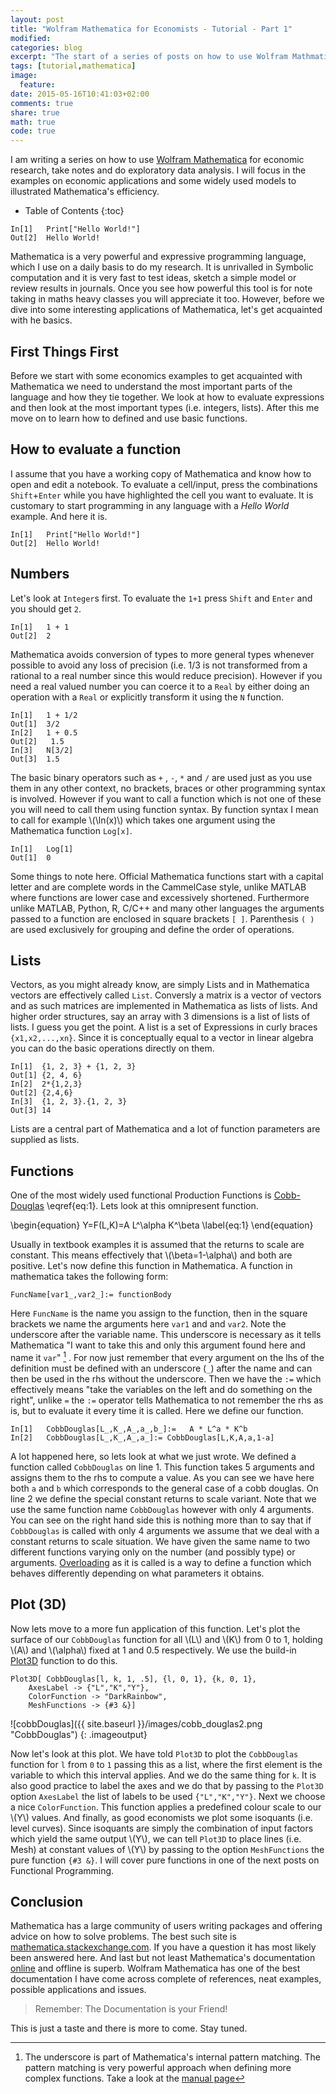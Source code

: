 ```yaml
---
layout: post
title: "Wolfram Mathematica for Economists - Tutorial - Part 1"
modified:
categories: blog
excerpt: "The start of a series of posts on how to use Wolfram Mathmatica for Ecoonomics."
tags: [tutorial,mathematica]
image:
  feature: 
date: 2015-05-16T10:41:03+02:00
comments: true
share: true
math: true
code: true
---
```



I am writing a series on how to use [Wolfram Mathematica](http://www.wolfram.com/mathematica/) for economic research, take notes and do exploratory data analysis.
I will focus in the examples on economic applications and some widely used models to illustrated Mathematica's efficiency.

* Table of Contents
{:toc}




```
In[1]   Print["Hello World!"]
Out[2]  Hello World!
```

Mathematica is a very powerful and expressive programming language, which I use on a daily basis to do my research. It is unrivalled in Symbolic computation and it is very fast to test ideas, sketch a simple model or review results in journals. Once you see how powerful this tool is for note taking in maths heavy classes you will appreciate it too.
However, before we dive into some interesting applications of Mathematica, let's get acquainted with he basics.

## First Things First 

Before we start with some economics examples to get acquainted with Mathematica we need to understand the most important parts of the language and how they tie together. We look at how to evaluate expressions and then look at the most important types (i.e. integers, lists). After this me move on to learn how to defined and use basic functions.

## How to evaluate a function

I assume that you have a working copy of Mathematica and know how to open and edit a notebook.
To evaluate a cell/input, press the combinations `Shift`+`Enter` while you have highlighted the cell you want to evaluate. It is customary to start programming in any language with a _Hello World_ example. And here it is.


```
In[1]   Print["Hello World!"]
Out[2]  Hello World!
```

## Numbers

Let's look at `Integer`s first. To evaluate the `1+1` press `Shift` and `Enter` and you should get `2`.

```
In[1]   1 + 1
Out[2]  2
```

Mathematica avoids conversion of types to more general types whenever possible to avoid any loss of precision (i.e. 1/3 is not transformed from a rational to a real number since this would reduce precision). However if you need a real valued number you can coerce it to a `Real` by either doing an operation with a `Real` or explicitly transform it using the `N` function.


```
In[1]   1 + 1/2
Out[1]  3/2
In[2]   1 + 0.5
Out[2]   1.5
In[3]   N[3/2]
Out[3]  1.5
```

The basic binary operators such as `+` , `-`, `*` and `/` are used just as you use them in any other context, no brackets, braces or other programming syntax is involved. However if you want to call a function which is not one of these you will need to call them using function syntax. By function syntax I mean to call for example \\(\ln(x)\\) which takes one argument using the Mathematica function `Log[x]`.


```
In[1]   Log[1]
Out[1]  0
```

Some things to note here. Official Mathematica functions start with a capital letter and are complete words in the CammelCase style, unlike MATLAB where functions are lower case and excessively shortened. Furthermore unlike MATLAB, Python, R, C/C++ and many other languages the arguments passed to a function are enclosed in square brackets `[ ]`. Parenthesis `( )` are used exclusively for grouping and define the order of operations.

## Lists
Vectors, as you might already know, are simply Lists and in Mathematica vectors are effectively called `List`.  Conversly a matrix is a vector of vectors and as such matrices are implemented in Mathematica as lists of lists.  And higher order structures, say an array with 3 dimensions is a list of lists of lists. I guess you get the point. A list is a set of Expressions in curly braces `{x1,x2,...,xn}`. Since it is conceptually equal to a vector in linear algebra you can do the basic operations directly on them. 


```
In[1]  {1, 2, 3} + {1, 2, 3}
Out[1] {2, 4, 6}
In[2]  2*{1,2,3}
Out[2] {2,4,6}
In[3]  {1, 2, 3}.{1, 2, 3}
Out[3] 14
```

Lists are a central part of Mathematica and a lot of function parameters are supplied as lists.

## Functions
One of the most widely used functional Production Functions is [Cobb-Douglas](en.wikipedia.org/wiki/Cobb–Douglas_production_function) \\eqref{eq:1}. Lets look at this omnipresent function.

\\begin{equation}
Y=F(L,K)=A L^\alpha K^\beta
\label{eq:1}
\\end{equation}


Usually in textbook examples it is assumed that the returns to scale are constant. This means effectively that \\(\beta=1-\alpha\\) and both are positive. Let's now define this function in Mathematica. A function in mathematica takes the following form:


```
FuncName[var1_,var2_]:= functionBody
```

Here `FuncName` is the name you assign to the function, then in the square brackets we name the arguments here `var1` and and `var2`. Note the underscore after the variable name. This underscore is necessary as it tells Mathematica "I want to take this and only this argument found here and name it `var`" [^1] . For now just remember that every argument on the lhs of the definition must be defined with an underscore (`_`) after the name and can then be used in the rhs without the underscore. Then we have the `:=` which effectively means "take the variables on the left and do something on the right", unlike `=` the `:=` operator tells Mathematica to not remember the rhs as is, but to evaluate it every time it is called. Here we define our function. 


```
In[1]   CobbDouglas[L_,K_,A_,a_,b_]:=   A * L^a * K^b
In[2]   CobbDouglas[L_,K_,A_,a_]:= CobbDouglas[L,K,A,a,1-a]
```

A lot happened here, so lets look at what we just wrote. We defined a function called `CobbDouglas` on line 1. This function takes 5 arguments and assigns them to the rhs to compute a value. As you can see we have here both `a` and `b` which corresponds to the general case of a cobb douglas. On line 2 we define the special constant returns to scale variant. Note that we use the same function name `CobbDouglas`  however with only 4 arguments. You can see on the right hand side this is nothing more than to say that if `CobbDouglas`  is called with only 4 arguments we assume that we deal with a constant returns to scale situation. We have given the same name to two different functions varying only on the number (and possibly type) or arguments. [Overloading](http://en.wikipedia.org/wiki/Operator_overloading) as it is called is a way to define a function which behaves differently depending on what parameters it obtains.

## Plot (3D)

Now lets move to a more fun application of this function. 
Let's plot the surface of our `CobbDouglas` function for all \\(L\\) and \\(K\\) from 0 to 1, holding \\(A\\) and \\(\alpha\\) fixed at 1 and 0.5 respectively.
We use the build-in [Plot3D](https://reference.wolfram.com/language/ref/Plot3D.html) function to do this.


```
Plot3D[ CobbDouglas[l, k, 1, .5], {l, 0, 1}, {k, 0, 1},
    AxesLabel -> {"L","K","Y"}, 
    ColorFunction -> "DarkRainbow",
    MeshFunctions -> {#3 &}]
```


![cobbDouglas]({{ site.baseurl }}/images/cobb_douglas2.png "CobbDouglas")
{: .imageoutput}

Now let's look at this plot. We have told `Plot3D` to plot the `CobbDouglas`  function for `l`  from `0` to `1` passing this as a list, where the first element is the variable to which this interval applies. And we do the same thing for `k`. It is also good practice to label the axes and we do that by passing to the `Plot3D` option `AxesLabel` the list of labels to be used `{"L","K","Y"}`. Next we choose a nice `ColorFunction`. This function applies a predefined colour scale to our \\(Y\\) values. And finally, as good economists we plot some isoquants (i.e. level curves). Since isoquants are simply the combination of input factors which yield the same output \\(Y\\), we can tell `Plot3D` to place lines (i.e. Mesh) at constant values of \\(Y\\) by passing to the option `MeshFunctions` the pure function `{#3 &}`. I will cover pure functions in one of the next posts on Functional Programming.

## Conclusion
Mathematica has a large community of users writing packages and offering advice on how to solve problems. The best such site is [mathematica.stackexchange.com](htt://http://mathematica.stackexchange.com). If you have a question it has most likely been answered here. And last but not least Mathematica's documentation [online](http://reference.wolfram.com/language/) and offline is superb. Wolfram Mathematica has one of the best documentation I have come across complete of references, neat examples, possible applications and issues.

> Remember: The Documentation is your Friend!

This is just a taste and there is more to come. Stay tuned.


[^1]: The underscore is part of Mathematica's internal pattern matching. The pattern matching is very powerful approach when defining more complex functions. Take a look at the [manual page](https://reference.wolfram.com/language/guide/Patterns.html)
